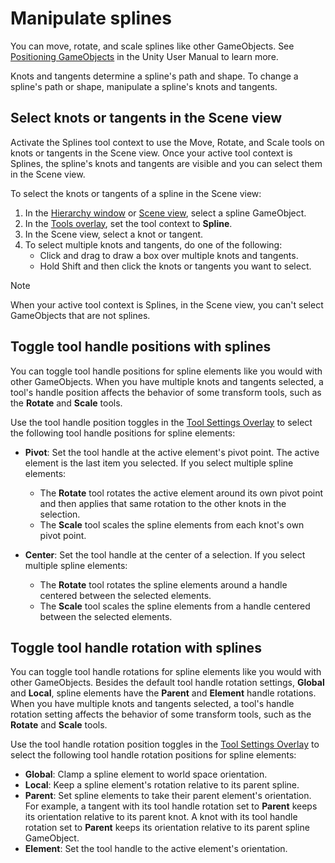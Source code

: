 # Manipulate splines

You can move, rotate, and scale splines like other GameObjects. See [Positioning GameObjects](https://docs.unity3d.com/Manual/PositioningGameObjects.html) in the Unity User Manual to learn more.  

Knots and tangents determine a spline's path and shape. To change a spline's path or shape, manipulate a spline's knots and tangents. 

## Select knots or tangents in the Scene view

Activate the Splines tool context to use the Move, Rotate, and Scale tools on knots or tangents in the Scene view. Once your active tool context is Splines, the spline's knots and tangents are visible and you can select them in the Scene view.

To select the knots or tangents of a spline in the Scene view:  

1. In the [Hierarchy window](https://docs.unity3d.com/Manual/Hierarchy.html) or [Scene view](https://docs.unity3d.com/Manual/UsingTheSceneView.html), select a spline GameObject.
1. In the [Tools overlay](https://docs.unity3d.com/Manual/overlays.html), set the tool context to **Spline**.
1. In the Scene view, select a knot or tangent. 
1. To select multiple knots and tangents, do one of the following:
    * Click and drag to draw a box over multiple knots and tangents. 
    * Hold Shift and then click the knots or tangents you want to select.
 
> [!NOTE]
> When your active tool context is Splines, in the Scene view, you can't select GameObjects that are not splines.


## Toggle tool handle positions with splines
You can toggle tool handle positions for spline elements like you would with other GameObjects. When you have multiple knots and tangents selected, a tool's handle position affects the behavior of some transform tools, such as the **Rotate** and **Scale** tools. 

Use the tool handle position toggles in the [Tool Settings Overlay](https://docs.unity3d.com/2021.2/Documentation/Manual/overlays.html) to select the following tool handle positions for spline elements:

* **Pivot**: Set the tool handle at the active element's pivot point. The active element is the last item you selected. If you select multiple spline elements:
    * The **Rotate** tool rotates the active element around its own pivot point and then applies that same rotation to the other knots in the selection. 
    * The **Scale** tool scales the spline elements from each knot's own pivot point. 

* **Center**: Set the tool handle at the center of a selection. If you select multiple spline elements:
    * The **Rotate** tool rotates the spline elements around a handle centered between the selected elements.
    * The **Scale** tool scales the spline elements from a handle centered between the selected elements.

## Toggle tool handle rotation with splines
You can toggle tool handle rotations for spline elements like you would with other GameObjects. Besides the default tool handle rotation settings, **Global** and **Local**, spline elements have the **Parent** and **Element** handle rotations. When you have multiple knots and tangents selected, a tool's handle rotation setting affects the behavior of some transform tools, such as the **Rotate** and **Scale** tools. 

Use the tool handle rotation position toggles in the [Tool Settings Overlay](https://docs.unity3d.com/2021.2/Documentation/Manual/overlays.html) to select the following tool handle rotation positions for spline elements:

* **Global**: Clamp a spline element to world space orientation. 
* **Local**: Keep a spline element's rotation relative to its parent spline.
* **Parent**: Set spline elements to take their parent element's orientation. For example, a tangent with its tool handle rotation set to **Parent** keeps its orientation relative to its parent knot. A knot with its tool handle rotation set to **Parent** keeps its orientation relative to its parent spline GameObject.  
* **Element**: Set the tool handle to the active element's orientation.
